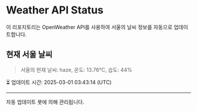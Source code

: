
# Weather API Status

이 리포지토리는 OpenWeather API를 사용하여 서울의 날씨 정보를 자동으로 업데이트합니다.

## 현재 서울 날씨
> 서울의 현재 날씨: haze, 온도: 13.76°C, 습도: 44%

⏳ 업데이트 시간: 2025-03-01 03:43:14 (UTC)

---
자동 업데이트 봇에 의해 관리됩니다.
